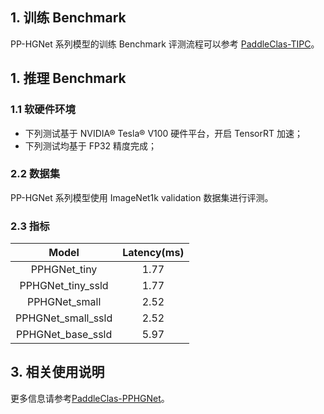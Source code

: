 ## 1. 训练 Benchmark

PP-HGNet 系列模型的训练 Benchmark 评测流程可以参考 [PaddleClas-TIPC](https://github.com/paddlepaddle/paddleclas/blob/release%2F2.5/test_tipc/docs/benchmark_train.md)。

## 1. 推理 Benchmark

### 1.1 软硬件环境

* 下列测试基于 NVIDIA® Tesla® V100 硬件平台，开启 TensorRT 加速；
* 下列测试均基于 FP32 精度完成；

### 2.2 数据集

PP-HGNet 系列模型使用 ImageNet1k validation 数据集进行评测。

### 2.3 指标

| Model | Latency(ms) |
|:--: |:--: |
| PPHGNet_tiny      | 1.77 |
| PPHGNet_tiny_ssld  | 1.77 |
| PPHGNet_small     | 2.52  |
| PPHGNet_small_ssld | 2.52  |
| PPHGNet_base_ssld | 5.97   |


## 3. 相关使用说明

更多信息请参考[PaddleClas-PPHGNet](https://github.com/PaddlePaddle/PaddleClas/blob/release/2.5/docs/zh_CN/models/ImageNet1k/PP-HGNet.md)。
